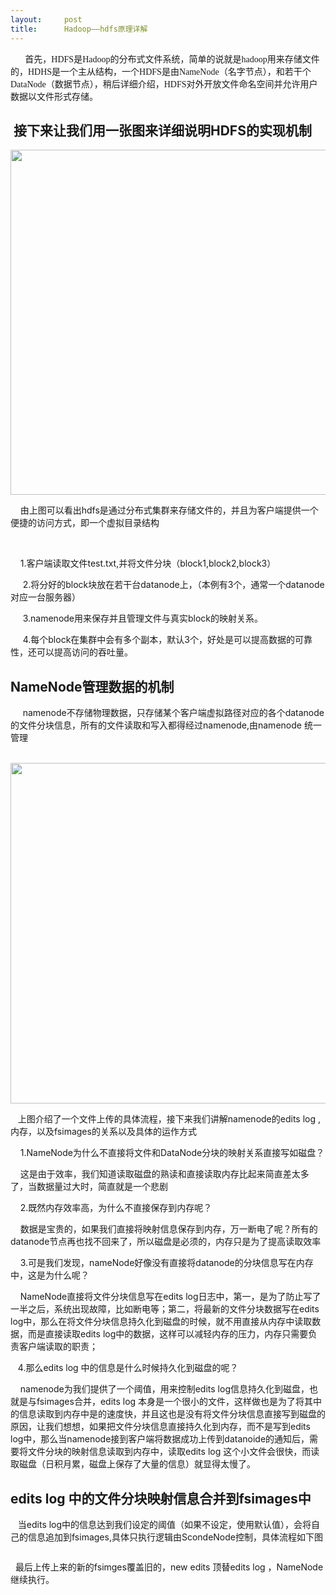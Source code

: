 ```yaml
---
layout:     post
title:      Hadoop——hdfs原理详解
---
```

<div id="article_content" class="article_content clearfix csdn-tracking-statistics" data-pid="blog" data-mod="popu_307" data-dsm="post">
								            <link rel="stylesheet" href="https://csdnimg.cn/release/phoenix/template/css/ck_htmledit_views-f76675cdea.css">
						<div class="htmledit_views" id="content_views">
                
<p><span style="font-family:'comic sans ms', sans-serif;">      首先，<span style="font-family:SimSun;">HDFS是Hadoop的分布式文件系统，简单的说就是hadoop用来存储文件的，HDHS是一个主从结构，一个HDFS是由NameNode（名字节点），和若干个DataNode（数据节点），稍后详细介绍，HDFS对外开放文件命名空间并允许用户数据以文件形式存储。<br></span></span></p>
<h2> 接下来让我们用一张图来详细说明HDFS的实现机制</h2>
<p><img src="https://img-blog.csdn.net/20170511161432474?watermark/2/text/aHR0cDovL2Jsb2cuY3Nkbi5uZXQvcXFfMzM3MzQ1Mjk=/font/5a6L5L2T/fontsize/400/fill/I0JBQkFCMA==/dissolve/70/gravity/Center" alt="" width="910" height="552"></p>
<p>    由上图可以看出hdfs是通过分布式集群来存储文件的，并且为客户端提供一个便捷的访问方式，即一个虚拟目录结构 <br></p>
<p>      <img src="https://img-blog.csdn.net/20170511162508378?watermark/2/text/aHR0cDovL2Jsb2cuY3Nkbi5uZXQvcXFfMzM3MzQ1Mjk=/font/5a6L5L2T/fontsize/400/fill/I0JBQkFCMA==/dissolve/70/gravity/Center" alt=""><br></p>
<p>    1.客户端读取文件test.txt,并将文件分块（block1,block2,block3）</p>
<p>     2.将分好的block块放在若干台datanode上，（本例有3个，通常一个datanode对应一台服务器）</p>
<p>     3.namenode用来保存并且管理文件与真实block的映射关系。</p>
<p>     4.每个block在集群中会有多个副本，默认3个，好处是可以提高数据的可靠性，还可以提高访问的吞吐量。</p>
<h2>NameNode管理数据的机制</h2>
<p>     namenode不存储物理数据，只存储某个客户端虚拟路径对应的各个datanode的文件分块信息，所有的文件读取和写入都得经过namenode,由namenode 统一管理</p>
<p>   <img src="https://img-blog.csdn.net/20170516120219497?watermark/2/text/aHR0cDovL2Jsb2cuY3Nkbi5uZXQvcXFfMzM3MzQ1Mjk=/font/5a6L5L2T/fontsize/400/fill/I0JBQkFCMA==/dissolve/70/gravity/Center" alt="" width="910" height="545"><br></p>
<p>   上图介绍了一个文件上传的具体流程，接下来我们讲解namenode的edits log ,内存，以及fsimages的关系以及具体的运作方式</p>
<p>    1.NameNode为什么不直接将文件和DataNode分块的映射关系直接写如磁盘？</p>
<p>    这是由于效率，我们知道读取磁盘的熟读和直接读取内存比起来简直差太多了，当数据量过大时，简直就是一个悲剧</p>
<p>    2.既然内存效率高，为什么不直接保存到内存呢？</p>
<p>    数据是宝贵的，如果我们直接将映射信息保存到内存，万一断电了呢？所有的datanode节点再也找不回来了，所以磁盘是必须的，内存只是为了提高读取效率<br></p>
<p>    3.可是我们发现，nameNode好像没有直接将datanode的分块信息写在内存中，这是为什么呢？</p>
<p>    NameNode直接将文件分块信息写在edits log日志中，第一，是为了防止写了一半之后，系统出现故障，比如断电等；第二，将最新的文件分块数据写在edits log中，那么在将文件分块信息持久化到磁盘的时候，就不用直接从内存中读取数据，而是直接读取edits log中的数据，这样可以减轻内存的压力，内存只需要负责客户端读取的职责；</p>
<p>   4.那么edits log 中的信息是什么时候持久化到磁盘的呢？</p>
<p>    namenode为我们提供了一个阈值，用来控制edits log信息持久化到磁盘，也就是与fsimages合并，edits log 本身是一个很小的文件，这样做也是为了将其中的信息读取到内存中是的速度快，并且这也是没有将文件分块信息直接写到磁盘的原因，让我们想想，如果把文件分块信息直接持久化到内存，而不是写到edits log中，那么当namenode接到客户端将数据成功上传到datanoide的通知后，需要将文件分块的映射信息读取到内存中，读取edits log 这个小文件会很快，而读取磁盘（日积月累，磁盘上保存了大量的信息）就显得太慢了。</p>
<h2>edits log 中的文件分块映射信息合并到fsimages中</h2>
<p>   当edits log中的信息达到我们设定的阈值（如果不设定，使用默认值），会将自己的信息追加到fsimages,具体只执行逻辑由ScondeNode控制，具体流程如下图</p>
<p><img src="https://img-blog.csdn.net/20170516153411473?watermark/2/text/aHR0cDovL2Jsb2cuY3Nkbi5uZXQvcXFfMzM3MzQ1Mjk=/font/5a6L5L2T/fontsize/400/fill/I0JBQkFCMA==/dissolve/70/gravity/Center" alt=""><br></p>
<p>  最后上传上来的新的fsimges覆盖旧的，new edits 顶替edits log ，NameNode继续执行。<br></p>
<p><br></p>
            </div>
                </div>